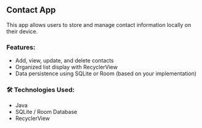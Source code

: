 ## Contact App

This app allows users to store and manage contact information locally on their device.

###  Features:
- Add, view, update, and delete contacts
- Organized list display with RecyclerView
- Data persistence using SQLite or Room (based on your implementation)

### 🛠 Technologies Used:
- Java
- SQLite / Room Database
- RecyclerView

